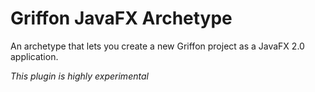 Griffon JavaFX Archetype
========================

An archetype that lets you create a new Griffon project as a JavaFX 2.0
application.

*This plugin is highly experimental*
